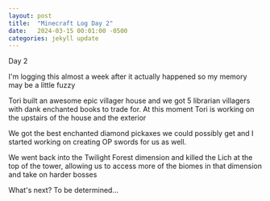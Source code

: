 ```yaml
---
layout: post
title:  "Minecraft Log Day 2"
date:   2024-03-15 00:01:00 -0500
categories: jekyll update
---
```


Day 2

I'm logging this almost a week after it actually happened so my memory may be a little fuzzy

Tori built an awesome epic villager house and we got 5 librarian villagers with dank enchanted books to trade for. At this moment Tori is working on the upstairs of the house and the exterior

We got the best enchanted diamond pickaxes we could possibly get and I started working on creating OP swords for us as well.

We went back into the Twilight Forest dimension and killed the Lich at the top of the tower, allowing us to access more of the biomes in that dimension and take on harder bosses

What's next? To be determined...
